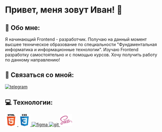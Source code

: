 # Привет, меня зовут Иван! 👋

## 🚀 Обо мне:
Я начинающий Frontend - разработчик.
Получаю на данный момент высшее техническое образование по специальности "Фундаментальная информатика и информационные технологии". 
Изучаю Frontend разработку самостоятельно и с помощью курсов.
Хочу получить работу по данному направлению!

## 🔗 Связаться со мной:
[![telegram]()](https://t.me/Futtur1stt)

<h2 align="left">💻 Технологии:</h2>
<p align="left"> 
<a href="https://www.w3.org/html/" target="_blank" rel="noreferrer"> <img src="https://raw.githubusercontent.com/devicons/devicon/master/icons/html5/html5-original-wordmark.svg" alt="html5" width="40" height="40"/> </a> 
<a href="https://www.w3schools.com/css/" target="_blank" rel="noreferrer"> <img src="https://raw.githubusercontent.com/devicons/devicon/master/icons/css3/css3-original-wordmark.svg" alt="css3" width="40" height="40"/> </a>
<a href="https://www.figma.com/" target="_blank" rel="noreferrer"> <img src="https://www.vectorlogo.zone/logos/figma/figma-icon.svg" alt="figma" width="30" height="30"/> </a> 
<a href="https://git-scm.com/" target="_blank" rel="noreferrer"> <img src="https://www.vectorlogo.zone/logos/git-scm/git-scm-icon.svg" alt="git" width="40" height="40"/> </a> 
<a href="https://sass-lang.com" target="_blank" rel="noreferrer"> <img src="https://raw.githubusercontent.com/devicons/devicon/master/icons/sass/sass-original.svg" alt="sass" width="40" height="40"/> </a> </p>
